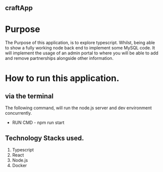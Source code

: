 ## craftApp


# Purpose
The Purpose of this application, is to explore typescript. Whilst, being able to show a fully working node back end to implement some MySQL code. It will implement the usage of an admin portal to where you will be able to add and remove partnerships alongside other information.

# How to run this application. 

## via the terminal 
The following command, will run the node.js server and dev environment concurrently.

- RUN CMD - npm run start

## Technology Stacks used.
1) Typescript
2) React
3) Node.js
4) Docker